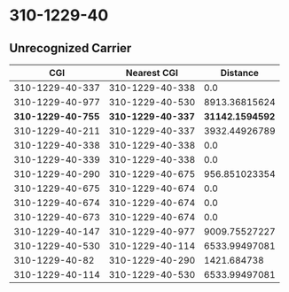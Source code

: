 # 310-1229-40
## Unrecognized Carrier


| CGI | Nearest CGI | Distance |
|-----|-------------|----------|
| 310-1229-40-337 | 310-1229-40-338 | 0.0 |
| 310-1229-40-977 | 310-1229-40-530 | 8913.36815624 |
| **310-1229-40-755** | **310-1229-40-337** | **31142.1594592** |
| 310-1229-40-211 | 310-1229-40-337 | 3932.44926789 |
| 310-1229-40-338 | 310-1229-40-338 | 0.0 |
| 310-1229-40-339 | 310-1229-40-338 | 0.0 |
| 310-1229-40-290 | 310-1229-40-675 | 956.851023354 |
| 310-1229-40-675 | 310-1229-40-674 | 0.0 |
| 310-1229-40-674 | 310-1229-40-674 | 0.0 |
| 310-1229-40-673 | 310-1229-40-674 | 0.0 |
| 310-1229-40-147 | 310-1229-40-977 | 9009.75527227 |
| 310-1229-40-530 | 310-1229-40-114 | 6533.99497081 |
| 310-1229-40-82 | 310-1229-40-290 | 1421.684738 |
| 310-1229-40-114 | 310-1229-40-530 | 6533.99497081 |
